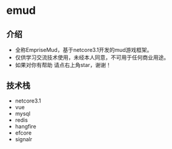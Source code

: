 # emud
## 介绍
* 全称EmpriseMud，基于netcore3.1开发的mud游戏框架。
* 仅供学习交流技术使用，未经本人同意，不可用于任何商业用途。
* 如果对你有帮助 请点右上角star，谢谢！
## 技术栈
* netcore3.1
* vue
* mysql
* redis
* hangfire
* efcore
* signalr

